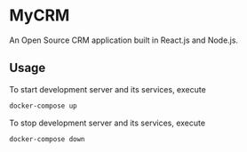 # MyCRM

An Open Source CRM application built in React.js and Node.js.

## Usage

To start development server and its services, execute

```bash
docker-compose up
```

To stop development server and its services, execute

```bash
docker-compose down
```